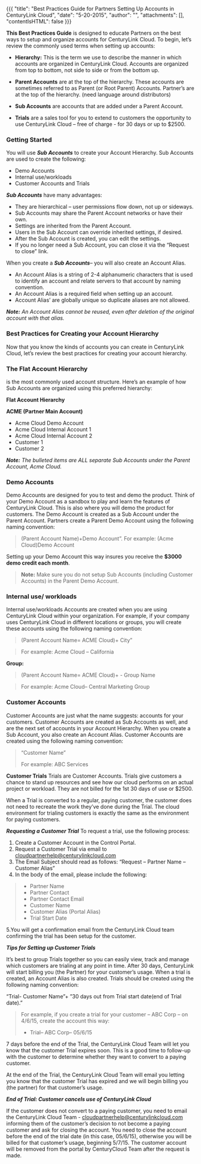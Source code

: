 {{{
  "title": "Best Practices Guide for Partners 
Setting Up Accounts in CenturyLink Cloud",
  "date": "5-20-2015",
  "author": "",
  "attachments": [],
  "contentIsHTML": false
}}}

**This Best Practices Guide** is designed to educate Partners on the best ways to setup and organize accounts for CenturyLink Cloud. To begin, let’s review the commonly used terms when setting up accounts:

- **Hierarchy:**  This is the term we use to describe the manner in which accounts are organized in CenturyLink Cloud.  Accounts are organized from top to bottom, not side to side or from the bottom up.
  
- **Parent Accounts** are at the top of the hierarchy.  These accounts are sometimes referred to as Parent (or Root Parent) Accounts.  Partner’s are at the top of the hierarchy. (need language around distributors)

- **Sub Accounts** are accounts that are added under a Parent Account. 

- **Trials** are a sales tool for you to extend to customers the opportunity to use CenturyLink Cloud – free of charge - for 30 days or up to $2500. 

### Getting Started
You will use _**Sub Accounts**_ to create your Account Hierarchy. Sub Accounts are used to create the following:

-	Demo Accounts
-	Internal use/workloads 
-	Customer Accounts and Trials

_**Sub Accounts**_ have many advantages:  
-	They are hierarchical – user permissions flow down, not up or sideways. 
-	Sub Accounts may share the Parent Account networks or have their own.
-	Settings are inherited from the Parent Account.
-	Users in the Sub Account can override inherited settings, if desired.
-	After the Sub Account is created, you can edit the settings.    
-	If you no longer need a Sub Account, you can close it via the “Request to close” link.  

When you create a _**Sub Accounts**_– you will also create an Account Alias.  
-	An Account Alias is a string of 2-4 alphanumeric characters that is used to identify an account and relate servers to that account by naming convention.
-	An Account Alias is a required field when setting up an account. 
-	Account Alias’ are globally unique so duplicate aliases are not allowed.  
	
_**Note:** An Account Alias cannot be reused, even after deletion of the original account with that alias._

### Best Practices for Creating your Account Hierarchy 
Now that you know the kinds of accounts you can create in CenturyLink Cloud, let’s review the best practices for creating your account hierarchy.  

### The Flat Account Hierarchy
is the most commonly used account structure. Here’s an example of how Sub Accounts are organized using this preferred hierarchy: 

**Flat Account Hierarchy** 

**ACME (Partner Main Account)**
- Acme Cloud Demo Account
- Acme Cloud Internal Account 1
- Acme Cloud Internal Account 2
- Customer 1
- Customer 2

_**Note:** The bulleted items are ALL separate Sub Accounts under the Parent Account, Acme Cloud._

### Demo Accounts
Demo Accounts are designed for you to test and demo the product.  Think of your Demo Account as a sandbox to play and learn the features of CenturyLink Cloud.  This is also where you will demo the product for customers.  The Demo Account is created as a Sub Account under the Parent Account.  Partners create a Parent Demo Account using the following naming convention:  
>(Parent Account Name)+Demo Account”.
>	For example: 
	(Acme Cloud)Demo Account

Setting up your Demo Account this way insures you receive the **$3000 demo credit each month**.  

> **Note:** Make sure you do not setup Sub Accounts (including Customer Accounts) in the Parent Demo Account. 

### Internal use/ workloads 
Internal use/workloads Accounts are created when you are using CenturyLink Cloud within your organization.  For example, if your company uses CenturyLink Cloud in different locations or groups, you will create these accounts using the following naming convention: 
>(Parent Account Name= ACME Cloud)+ City” 

> For example: Acme Cloud – California

**Group:**
>(Parent Account Name= ACME Cloud)+ - Group Name

>For example: Acme Cloud– Central Marketing Group

### Customer Accounts 
Customer Accounts are just what the name suggests:  accounts for your customers.  Customer Accounts are created as Sub Accounts as well, and are the next set of accounts in your Account Hierarchy.  When you create a Sub Account, you also create an Account Alias.  Customer Accounts are created using the following naming convention: 
>“Customer Name” 
>
>For example: ABC Services

**Customer Trials**
Trials are Customer Accounts.  Trials give customers a chance to stand up resources and see how our cloud performs on an actual project or workload.  	They are not billed for the 1st 30 days of use or $2500. 

When a Trial is converted to a regular, paying customer, the customer does not need to recreate the work they’ve done during the Trial.  The cloud environment for trialing customers is exactly the same as the environment for paying customers.  

_**Requesting a Customer Trial**_
To request a trial, use the following process: 
1.  Create a Customer Account in the Control Portal.
2.	Request a Customer Trial via email to cloudpartnerhelp@centurylinkcloud.com
3.	The Email Subject should read as follows:  “Request – Partner Name – Customer Alias”
4.	In the body of the email, please include the following: 
>+ Partner Name
>+  Partner Contact
>+  Partner Contact Email 
>+  Customer Name
>+  Customer Alias (Portal Alias)
>+  Trial Start Date 

5.You will get a confirmation email from the CenturyLink Cloud team confirming the trial has been setup for the customer. 

_**Tips for Setting up Customer Trials**_

It’s best to group Trials together so you can easily view, track and manage which customers are trialing at any point in time.  After 30 days, CenturyLink will start billing you (the Partner) for your customer’s usage.  When a trial is created, an Account Alias is also created.  Trials should be created using the following naming convention:

“Trial- Customer Name”+ ”30 days out from Trial start date(end of Trial date).”
>For example, if you create a trial for your customer – ABC Corp – on 4/6/15, create the account this way:  
 >+ Trial– ABC Corp– 05/6/15

7 days before the end of the Trial, the CenturyLink Cloud Team will let you know that the customer Trial expires soon.  This is a good time to follow-up with the customer to determine whether they want to convert to a paying customer.   

At the end of the Trial, the CenturyLink Cloud Team will email you letting you know that the customer Trial has expired and we will begin billing you (the partner) for that customer’s usage.  

_**End of Trial: Customer cancels use of CenturyLink Cloud**_

If the customer does not convert to a paying customer, you need to email the CenturyLink Cloud Team - cloudpartnerhelp@centurylinkcloud.com informing them of the customer’s decision to not become a paying customer and ask for closing the account.  You need to close the account before the end of the trial date (in this case, 05/6/15), otherwise you will be billed for that customer’s usage, beginning 5/7/15. 
The customer account will be removed from the portal by CenturyCloud Team after the request is made. 

